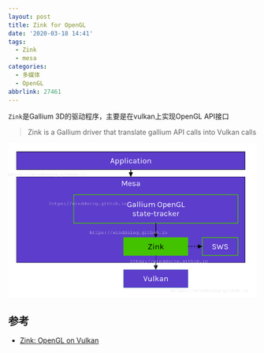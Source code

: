 ```yaml
---
layout: post
title: Zink for OpenGL
date: '2020-03-18 14:41'
tags:
  - Zink
  - mesa
categories:
  - 多媒体
  - OpenGL
abbrlink: 27461
---
```


`Zink`是Gallium 3D的驱动程序，主要是在vulkan上实现OpenGL API接口

> Zink is a Gallium driver that translate gallium API calls into Vulkan calls

![mesa_gallium_zink](/images/2020/03/mesa_gallium_zink.png)

<!--more-->

## 参考

- [Zink: OpenGL on Vulkan](https://xdc2019.x.org/event/5/contributions/329/attachments/433/687/XDC2019-Zink-slide-deck.pdf)
